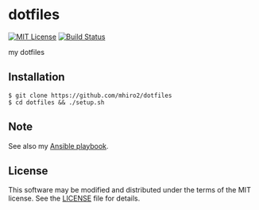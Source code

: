 # dotfiles

[![MIT License](https://img.shields.io/badge/License-MIT-blue.svg?style=flat)](https://github.com/mhiro2/dotfiles/blob/master/LICENSE.txt)
[![Build Status](https://travis-ci.org/mhiro2/dotfiles.svg?branch=master)](https://travis-ci.org/mhiro2/dotfiles)

my dotfiles

## Installation

```
$ git clone https://github.com/mhiro2/dotfiles
$ cd dotfiles && ./setup.sh
```

## Note

See also my [Ansible playbook](https://github.com/mhiro2/ansible-mhiro2.git).

## License

This software may be modified and distributed under the terms of the MIT license. 
See the [LICENSE](https://github.com/mhiro2/dotfiles/blob/master/LICENSE.txt) file for details.
